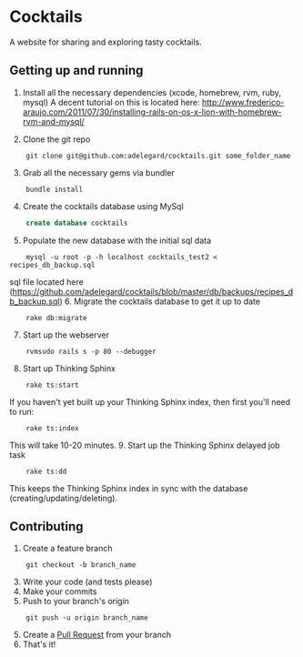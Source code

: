 # Cocktails

A website for sharing and exploring tasty cocktails.

## Getting up and running

1. Install all the necessary dependencies (xcode, homebrew, rvm, ruby, mysql)
A decent tutorial on this is located here: http://www.frederico-araujo.com/2011/07/30/installing-rails-on-os-x-lion-with-homebrew-rvm-and-mysql/

2. Clone the git repo

```
    git clone git@github.com:adelegard/cocktails.git some_folder_name
```
3. Grab all the necessary gems via bundler

```
    bundle install
```
4. Create the cocktails database using MySql
``` sql
    create database cocktails
```
5. Populate the new database with the initial sql data
```
    mysql -u root -p -h localhost cocktails_test2 < recipes_db_backup.sql
```
sql file located here (https://github.com/adelegard/cocktails/blob/master/db/backups/recipes_db_backup.sql)
6. Migrate the cocktails database to get it up to date
```
    rake db:migrate
```
7. Start up the webserver
```
    rvmsudo rails s -p 80 --debugger
```
8. Start up Thinking Sphinx
```
    rake ts:start
```
If you haven't yet built up your Thinking Sphinx index, then first you'll need to run:
```
    rake ts:index
```
This will take 10-20 minutes.
9. Start up the Thinking Sphinx delayed job task
```
    rake ts:dd
```
This keeps the Thinking Sphinx index in sync with the database (creating/updating/deleting).

## Contributing

1. Create a feature branch

```
    git checkout -b branch_name
```
3. Write your code (and tests please)
4. Make your commits
5. Push to your branch's origin
```
    git push -u origin branch_name
```
5. Create a [Pull Request][pull requests] from your branch
6. That's it!

[pull requests]: http://help.github.com/pull-requests/
